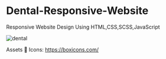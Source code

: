 # Dental-Responsive-Website
Responsive Website Design Using HTML,CSS,SCSS,JavaScript

![dental](https://user-images.githubusercontent.com/73414406/154174602-de557c3d-9ce1-46ee-88b1-689e92243fe7.png)

Assets 📁
Icons: https://boxicons.com/
